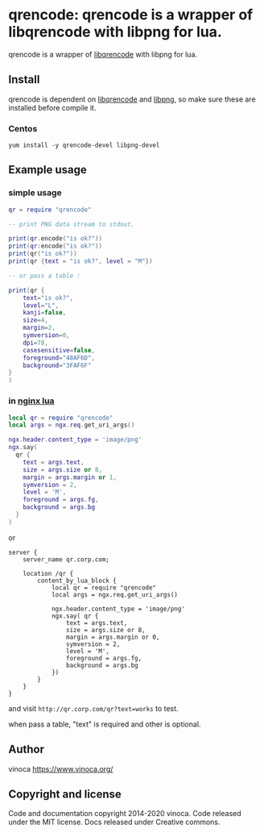 # qrencode: qrencode is a wrapper of libqrencode with libpng for lua.

qrencode is a wrapper of [libqrencode](http://fukuchi.org/works/qrencode/) with libpng for lua.

## Install

qrencode is dependent on [libqrencode](http://fukuchi.org/works/qrencode/) 
and [libpng](http://www.libpng.org/pub/png/libpng.html), so make sure these are installed
before compile it.

### Centos

```shell
yum install -y qrencode-devel libpng-devel
```

## Example usage

### simple usage

```lua
qr = require "qrencode"

-- print PNG data stream to stdout.

print(qr.encode("is ok?"))
print(qr:encode("is ok?"))
print(qr("is ok?"))
print(qr {text = "is ok?", level = "M"})

-- or pass a table :

print(qr {
    text="is ok?",
    level="L",
    kanji=false,
    size=4,
    margin=2,
    symversion=0,
    dpi=78,
    casesensitive=false,
    foreground="48AF6D",
    background="3FAF6F"
}
)


```

### in [nginx lua](https://github.com/openresty/lua-nginx-module)

```lua
local qr = require "qrencode"
local args = ngx.req.get_uri_args()

ngx.header.content_type = 'image/png'
ngx.say(
  qr {
    text = args.text,
    size = args.size or 8,
    margin = args.margin or 1,
    symversion = 2,
    level = 'M',
    foreground = args.fg,
    background = args.bg
  }
)

```

or 

```
server {
	server_name qr.corp.com;

    location /qr {
        content_by_lua_block {
            local qr = require "qrencode"
            local args = ngx.req.get_uri_args()

            ngx.header.content_type = 'image/png'
            ngx.say( qr {
                text = args.text,
                size = args.size or 8,
                margin = args.margin or 0,
                symversion = 2,
                level = 'M',
                foreground = args.fg,
                background = args.bg
            })
        }
    }   
}
```

and visit `http://qr.corp.com/qr?text=works` to test.

when pass a table, "text" is required and other is optional.

## Author

vinoca <https://www.vinoca.org/>

## Copyright and license

Code and documentation copyright 2014-2020 vinoca. Code released under the MIT license.
Docs released under Creative commons.
